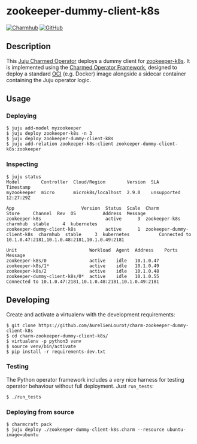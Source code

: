 # zookeeper-dummy-client-k8s

[![Charmhub](https://img.shields.io/badge/Charmhub-orange)](https://charmhub.io/zookeeper-dummy-client-k8s)
[![GitHub](https://img.shields.io/badge/GitHub-orange)](https://github.com/AurelienLourot/charm-zookeeper-dummy-client-k8s)

## Description

This [Juju Charmed Operator](https://juju.is/docs) deploys a dummy client for
[zookeeper-k8s](https://charmhub.io/zookeeper-k8s). It is implemented using the
[Charmed Operator Framework](https://juju.is/docs/sdk), designed to deploy a
standard [OCI](https://opencontainers.org/) (e.g. Docker) image alongside a
sidecar container containing the Juju operator logic.

## Usage

### Deploying

```
$ juju add-model myzookeeper
$ juju deploy zookeeper-k8s -n 3
$ juju deploy zookeeper-dummy-client-k8s
$ juju add-relation zookeeper-k8s:client zookeeper-dummy-client-k8s:zookeeper
```

### Inspecting

```
$ juju status
Model        Controller  Cloud/Region        Version  SLA          Timestamp
myzookeeper  micro       microk8s/localhost  2.9.0    unsupported  12:27:29Z

App                         Version  Status  Scale  Charm                       Store     Channel  Rev  OS          Address  Message
zookeeper-k8s                        active      3  zookeeper-k8s               charmhub  stable     4  kubernetes
zookeeper-dummy-client-k8s           active      1  zookeeper-dummy-client-k8s  charmhub  stable     3  kubernetes           Connected to 10.1.0.47:2181,10.1.0.48:2181,10.1.0.49:2181

Unit                           Workload  Agent  Address    Ports  Message
zookeeper-k8s/0                active    idle   10.1.0.47
zookeeper-k8s/1*               active    idle   10.1.0.49
zookeeper-k8s/2                active    idle   10.1.0.48
zookeeper-dummy-client-k8s/0*  active    idle   10.1.0.55         Connected to 10.1.0.47:2181,10.1.0.48:2181,10.1.0.49:2181
```

## Developing

Create and activate a virtualenv with the development requirements:

```
$ git clone https://github.com/AurelienLourot/charm-zookeeper-dummy-client-k8s
$ cd charm-zookeeper-dummy-client-k8s/
$ virtualenv -p python3 venv
$ source venv/bin/activate
$ pip install -r requirements-dev.txt
```

### Testing

The Python operator framework includes a very nice harness for testing
operator behaviour without full deployment. Just `run_tests`:

```
$ ./run_tests
```

### Deploying from source

```
$ charmcraft pack
$ juju deploy ./zookeeper-dummy-client-k8s.charm --resource ubuntu-image=ubuntu
```
